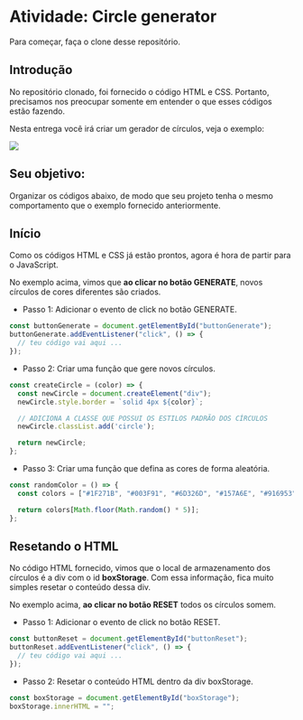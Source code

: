 # Atividade: Circle generator

Para começar, faça o clone desse repositório.

## Introdução

No repositório clonado, foi fornecido o código HTML e CSS. Portanto, precisamos nos preocupar somente em entender o que esses códigos estão fazendo.

Nesta entrega você irá criar um gerador de círculos, veja o exemplo:

![](https://files-kenzie-academy-brasil.s3.amazonaws.com/q1/sprint3/click_generator.gif)

## Seu objetivo:

Organizar os códigos abaixo, de modo que seu projeto tenha o mesmo comportamento que o exemplo fornecido anteriormente.

## Início

Como os códigos HTML e CSS já estão prontos, agora é hora de partir para o JavaScript.

No exemplo acima, vimos que **ao clicar no botão GENERATE**, novos círculos de cores diferentes são criados.

- Passo 1: Adicionar o evento de click no botão GENERATE.

```js
const buttonGenerate = document.getElementById("buttonGenerate");
buttonGenerate.addEventListener("click", () => {
  // teu código vai aqui ...
});
```

- Passo 2: Criar uma função que gere novos círculos.

```js
const createCircle = (color) => {
  const newCircle = document.createElement("div");
  newCircle.style.border = `solid 4px ${color}`;

  // ADICIONA A CLASSE QUE POSSUI OS ESTILOS PADRÃO DOS CÍRCULOS
  newCircle.classList.add('circle');

  return newCircle;
};
```

- Passo 3: Criar uma função que defina as cores de forma aleatória.

```js
const randomColor = () => {
  const colors = ["#1F271B", "#003F91", "#6D326D", "#157A6E", "#916953"];

  return colors[Math.floor(Math.random() * 5)];
};
```

## Resetando o HTML

No código HTML fornecido, vimos que o local de armazenamento dos círculos é a div com o id **boxStorage**. Com essa informação, fica muito simples resetar o conteúdo dessa div.

No exemplo acima, **ao clicar no botão RESET** todos os círculos somem.

- Passo 1: Adicionar o evento de click no botão RESET.

```js
const buttonReset = document.getElementById("buttonReset");
buttonReset.addEventListener("click", () => {
  // teu código vai aqui ...
});
```

- Passo 2: Resetar o conteúdo HTML dentro da div boxStorage.

```js
const boxStorage = document.getElementById("boxStorage");
boxStorage.innerHTML = "";
```
